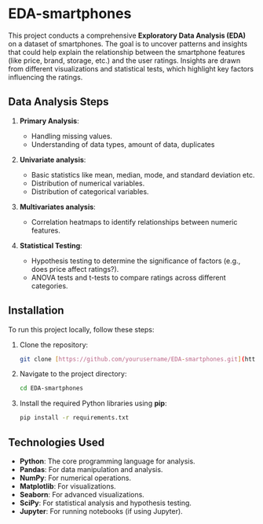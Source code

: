 # EDA-smartphones
This project conducts a comprehensive **Exploratory Data Analysis (EDA)** on a dataset of smartphones. The goal is to uncover patterns and insights that could help explain the relationship between the smartphone features (like price, brand, storage, etc.) and the user ratings. Insights are drawn from different visualizations and statistical tests, which highlight key factors influencing the ratings.

## Data Analysis Steps

1. **Primary Analysis**: 
   - Handling missing values.
   - Understanding of data types, amount of data, duplicates
  
2. **Univariate analysis**:
   - Basic statistics like mean, median, mode, and standard deviation etc.
   - Distribution of numerical variables.
   - Distribution of categorical variables.

3. **Multivariates analysis**:
   - Correlation heatmaps to identify relationships between numeric features.

4. **Statistical Testing**:
   - Hypothesis testing to determine the significance of factors (e.g., does price affect ratings?).
   - ANOVA tests and t-tests to compare ratings across different categories.


## Installation

To run this project locally, follow these steps:

1. Clone the repository:
   ```bash
   git clone [https://github.com/yourusername/EDA-smartphones.git](https://github.com/vikatomchakova/EDA-smartphones.git)
   ```

2. Navigate to the project directory:
   ```bash
   cd EDA-smartphones
   ```

3. Install the required Python libraries using **pip**:
   ```bash
   pip install -r requirements.txt
   ```

## Technologies Used

- **Python**: The core programming language for analysis.
- **Pandas**: For data manipulation and analysis.
- **NumPy**: For numerical operations.
- **Matplotlib**: For visualizations.
- **Seaborn**: For advanced visualizations.
- **SciPy**: For statistical analysis and hypothesis testing.
- **Jupyter**: For running notebooks (if using Jupyter).

